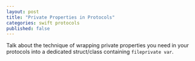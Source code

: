 ```yaml
---
layout: post
title: "Private Properties in Protocols"
categories: swift protocols
published: false
---
```


Talk about the technique of wrapping private properties you need in your protocols into a dedicated struct/class containing `fileprivate var`.
